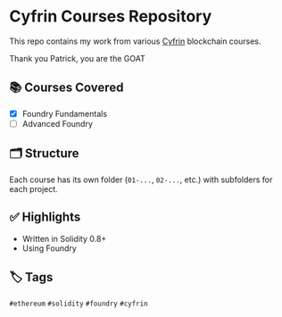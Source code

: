 # Cyfrin Courses Repository

This repo contains my work from various [Cyfrin](https://updraft.cyfrin.io) blockchain courses.

Thank you Patrick, you are the GOAT

## 📚 Courses Covered

- [x] Foundry Fundamentals
- [ ] Advanced Foundry

## 🗂️ Structure

Each course has its own folder (`01-...`, `02-...`, etc.) with subfolders for each project.

## ✅ Highlights

- Written in Solidity 0.8+
- Using Foundry

## 🏷️ Tags

`#ethereum` `#solidity` `#foundry` `#cyfrin`
